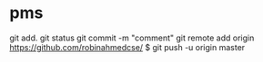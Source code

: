 # pms


git add.
git status
git commit -m "comment"
git remote add origin https://github.com/robinahmedcse/ 
$ git push -u origin master

